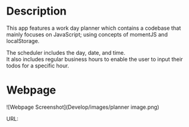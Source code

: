 # Description
This app features a work day planner which contains a codebase that mainly focuses on JavaScript; using concepts of momentJS and localStorage. 

The scheduler includes the day, date, and time. <br/>
It also includes regular business hours to enable the user to input their todos for a specific hour. <br/>

# Webpage
![Webpage Screenshot](Develop/images/planner image.png)

URL: 